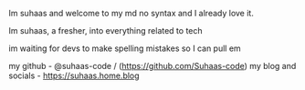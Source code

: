 Im suhaas and welcome to my md
no syntax and I already love it.

Im suhaas, a fresher, into everything related to tech

im waiting for devs to make spelling mistakes so I can pull em

my github - @suhaas-code / (https://github.com/Suhaas-code)
my blog and socials - https://suhaas.home.blog
